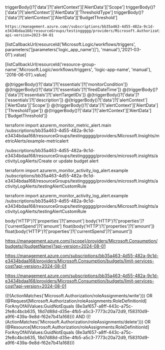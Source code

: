 triggerBody()?['data']?['alertContext']['AlertData']['Scope']
triggerBody()?['data']?['alertContext']['AlertData']['ThresholdType']
triggerBody()?['data']?['alertContext']['AlertData']['BudgetThreshold']

```http-put-delete
https://management.azure.com//subscriptions/bb35a463-4d55-482a-9c1d-e3434bdaa168/resourceGroups/testinggggg/providers/Microsoft.Authorization/policyAssignments/testingassignment?api-version=2023-04-01

```

[listCallbackUrl(resourceId('Microsoft.Logic/workflows/triggers', parameters('[parameters('logic_app_name')]'), 'manual'),'2021-03-01').value]

[listCallbackUrl(resourceId('resource-group-name','Microsoft.Logic/workflows/triggers', 'logic-app-name', 'manual'), '2016-06-01').value]

@{triggerBody()?['data']?['essentials']?['monitorCondition']}
@{triggerBody()?['data']?['essentials']?['firedDateTime']}
@{triggerBody()?['data']?['essentials']?['alertTargetIDs']}
@{triggerBody()?['data']?['essentials']?['description']}
@{triggerBody()?['data']?['alertContext']['AlertData']['Scope']} 
@{triggerBody()?['data']?['alertContext']['AlertData']['ThresholdType']}
@{triggerBody()?['data']?['alertContext']['AlertData']['BudgetThreshold']}


terraform import azurerm_monitor_metric_alert.main /subscriptions/bb35a463-4d55-482a-9c1d-e3434bdaa168/resourceGroups/testinggggg/providers/Microsoft.Insights/metricAlerts/example-metricalert

/subscriptions/bb35a463-4d55-482a-9c1d-e3434bdaa168/resourceGroups/testinggggg/providers/microsoft.insights/activityLogAlerts/Create or update budget alert

terraform import azurerm_monitor_activity_log_alert.example /subscriptions/bb35a463-4d55-482a-9c1d-e3434bdaa168/resourceGroups/testinggggg/providers/microsoft.Insights/activityLogAlerts/testingAlertCustomRule

terraform import azurerm_monitor_activity_log_alert.example /subscriptions/bb35a463-4d55-482a-9c1d-e3434bdaa168/resourceGroups/testinggggg/providers/Microsoft.Insights/activityLogAlerts/testingAlertCustomRule

body('HTTP')?['properties']?['amount']
body('HTTP')?['properties']?['currentSpend']?['amount']
float(body('HTTP')?['properties']?['amount'])
float(body('HTTP')?['properties']?['currentSpend']?['amount'])

https://management.azure.com/{scope}/providers/Microsoft.Consumption/budgets/{budgetName}?api-version=2024-08-01

https://management.azure.com/subscriptions/bb35a463-4d55-482a-9c1d-e3434bdaa168/providers/Microsoft.Consumption/budgets/limit-services-cost?api-version=2024-08-01

https://management.azure.com/subscriptions/bb35a463-4d55-482a-9c1d-e3434bdaa168/providers/Microsoft.Consumption/budgets/limit-services-cost?api-version=2024-08-01

((!(ActionMatches{'Microsoft.Authorization/roleAssignments/write'})) OR (@Request[Microsoft.Authorization/roleAssignments:RoleDefinitionId] ForAnyOfAllValues:GuidNotEquals {8e3af657-a8ff-443c-a75c-2fe8c4bcb635, 18d7d88d-d35e-4fb5-a5c3-7773c20a72d9, f58310d9-a9f6-439a-9e8d-f62e7b41a168})) AND ((!(ActionMatches{'Microsoft.Authorization/roleAssignments/delete'})) OR (@Resource[Microsoft.Authorization/roleAssignments:RoleDefinitionId] ForAnyOfAllValues:GuidNotEquals {8e3af657-a8ff-443c-a75c-2fe8c4bcb635, 18d7d88d-d35e-4fb5-a5c3-7773c20a72d9, f58310d9-a9f6-439a-9e8d-f62e7b41a168}))